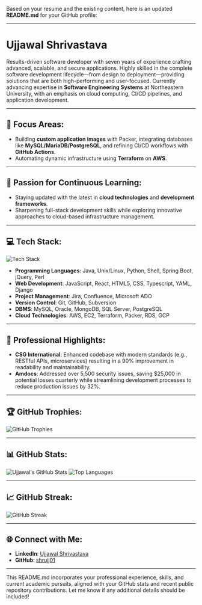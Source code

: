 Based on your resume and the existing content, here is an updated **README.md** for your GitHub profile:

---
 
# Ujjawal Shrivastava

Results-driven software developer with seven years of experience crafting advanced, scalable, and secure applications. Highly skilled in the complete software development lifecycle—from design to deployment—providing solutions that are both high-performing and user-focused. Currently advancing expertise in **Software Engineering Systems** at Northeastern University, with an emphasis on cloud computing, CI/CD pipelines, and application development.

---

## 🔭 Focus Areas:
- Building **custom application images** with Packer, integrating databases like **MySQL/MariaDB/PostgreSQL**, and refining CI/CD workflows with **GitHub Actions**.
- Automating dynamic infrastructure using **Terraform** on **AWS**.

---

## 🌱 Passion for Continuous Learning:
- Staying updated with the latest in **cloud technologies** and **development frameworks**.
- Sharpening full-stack development skills while exploring innovative approaches to cloud-based infrastructure management.

---

## 💻 Tech Stack:
![Tech Stack](https://skillicons.dev/icons?i=java,python,linux,javascript,react,nodejs,html,css,aws,gcp,git,github,docker,terraform)

- **Programming Languages**: Java, Unix/Linux, Python, Shell, Spring Boot, jQuery, Perl
- **Web Development**: JavaScript, React, HTML5, CSS, Typescript, YAML, Django
- **Project Management**: Jira, Confluence, Microsoft ADO
- **Version Control**: Git, GitHub, Subversion
- **DBMS**: MySQL, Oracle, MongoDB, SQL Server, PostgreSQL
- **Cloud Technologies**: AWS, EC2, Terraform, Packer, RDS, GCP

---

## 💼 Professional Highlights:
- **CSG International**: Enhanced codebase with modern standards (e.g., RESTful APIs, microservices) resulting in a 90% improvement in readability and maintainability.
- **Amdocs**: Addressed over 5,500 security issues, saving $25,000 in potential losses quarterly while streamlining development processes to reduce production issues by 32%.

---

## 🏆 GitHub Trophies:
![GitHub Trophies](https://github-profile-trophy.vercel.app/?username=shrujj01&theme=onedark&row=1&column=7)

---

## 📊 GitHub Stats:
![Ujjawal's GitHub Stats](https://github-readme-stats.vercel.app/api?username=shrujj01&show_icons=true&theme=radical)
![Top Languages](https://github-readme-stats.vercel.app/api/top-langs/?username=shrujj01&layout=compact&theme=radical)

---

## 📈 GitHub Streak:
![GitHub Streak](https://github-readme-streak-stats.herokuapp.com/?user=shrujj01&theme=radical)

---

## 🌐 Connect with Me:
- **LinkedIn**: [Ujjawal Shrivastava](https://www.linkedin.com/in/ujjawal-shrivastava/)
- **GitHub**: [shrujj01](https://github.com/shrujj01/UjjawalShrivastava)

---

This README.md incorporates your professional experience, skills, and current academic pursuits, aligned with your GitHub stats and recent public repository contributions. Let me know if any additional details should be included!
